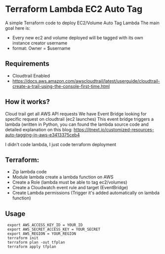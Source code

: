 # Terraform Lambda EC2 Auto Tag


A simple Terraform code to deploy EC2/Volume Auto Tag Lambda
The main goal here is:
 - Every new ec2 and volume deployed will be tagged with its own instance creator username
 - format: Owner = $username
 
## Requirements
 - Cloudtrail Enabled
 - https://docs.aws.amazon.com/awscloudtrail/latest/userguide/cloudtrail-create-a-trail-using-the-console-first-time.html

## How it works?
Cloud trail get all AWS API requests 
We have Event Bridge looking for specific request on cloudtrail (ec2 launches)
This event bridge triggers a lambda (written in Python, you can found the lambda source code and detailed explanation on this blog:
https://itnext.io/customized-resources-auto-tagging-in-aws-e3413375ceb4

I didn't code lambda, I just code terraform deployment

## Terraform:
 - Zip lambda code 
 - Module lambda create a lambda function on AWS
 - Create a Role (lambda must be able to tag ec2/volumes)
 - Create a Cloudwatch event rule and target (EventBridge)
 - Create Lambda permissions (Trigger it's added automatically on lambda function)

## Usage
```
 export AWS_ACCESS_KEY_ID = YOUR_ID
 export AWS_SECRET_ACCESS_KEY = YOUR_SECRET
 export AWS_REGION = YOUR_REGION
 terraform init
 terraform plan -out tfplan
 terraform apply tfplan
```
